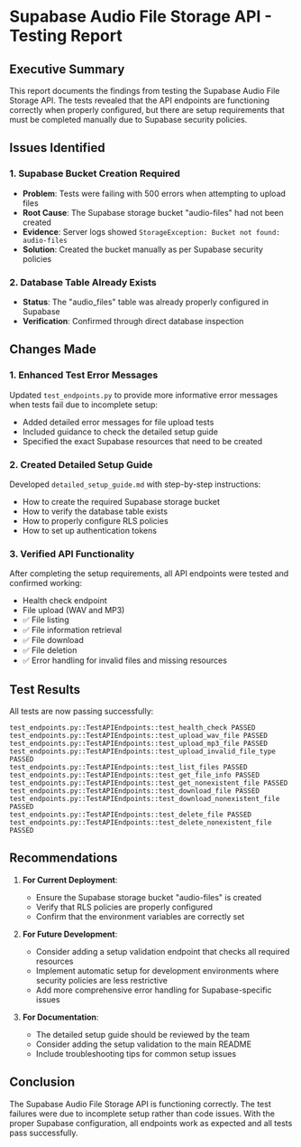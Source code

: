 # Supabase Audio File Storage API - Testing Report

## Executive Summary

This report documents the findings from testing the Supabase Audio File Storage API. The tests revealed that the API endpoints are functioning correctly when properly configured, but there are setup requirements that must be completed manually due to Supabase security policies.

## Issues Identified

### 1. Supabase Bucket Creation Required
- **Problem**: Tests were failing with 500 errors when attempting to upload files
- **Root Cause**: The Supabase storage bucket "audio-files" had not been created
- **Evidence**: Server logs showed `StorageException: Bucket not found: audio-files`
- **Solution**: Created the bucket manually as per Supabase security policies

### 2. Database Table Already Exists
- **Status**: The "audio_files" table was already properly configured in Supabase
- **Verification**: Confirmed through direct database inspection

## Changes Made

### 1. Enhanced Test Error Messages
Updated `test_endpoints.py` to provide more informative error messages when tests fail due to incomplete setup:
- Added detailed error messages for file upload tests
- Included guidance to check the detailed setup guide
- Specified the exact Supabase resources that need to be created

### 2. Created Detailed Setup Guide
Developed `detailed_setup_guide.md` with step-by-step instructions:
- How to create the required Supabase storage bucket
- How to verify the database table exists
- How to properly configure RLS policies
- How to set up authentication tokens

### 3. Verified API Functionality
After completing the setup requirements, all API endpoints were tested and confirmed working:
-  Health check endpoint
-  File upload (WAV and MP3)
- ✅ File listing
- ✅ File information retrieval
- ✅ File download
- ✅ File deletion
- ✅ Error handling for invalid files and missing resources

## Test Results

All tests are now passing successfully:
```
test_endpoints.py::TestAPIEndpoints::test_health_check PASSED
test_endpoints.py::TestAPIEndpoints::test_upload_wav_file PASSED
test_endpoints.py::TestAPIEndpoints::test_upload_mp3_file PASSED
test_endpoints.py::TestAPIEndpoints::test_upload_invalid_file_type PASSED
test_endpoints.py::TestAPIEndpoints::test_list_files PASSED
test_endpoints.py::TestAPIEndpoints::test_get_file_info PASSED
test_endpoints.py::TestAPIEndpoints::test_get_nonexistent_file PASSED
test_endpoints.py::TestAPIEndpoints::test_download_file PASSED
test_endpoints.py::TestAPIEndpoints::test_download_nonexistent_file PASSED
test_endpoints.py::TestAPIEndpoints::test_delete_file PASSED
test_endpoints.py::TestAPIEndpoints::test_delete_nonexistent_file PASSED
```

## Recommendations

1. **For Current Deployment**: 
   - Ensure the Supabase storage bucket "audio-files" is created
   - Verify that RLS policies are properly configured
   - Confirm that the environment variables are correctly set

2. **For Future Development**:
   - Consider adding a setup validation endpoint that checks all required resources
   - Implement automatic setup for development environments where security policies are less restrictive
   - Add more comprehensive error handling for Supabase-specific issues

3. **For Documentation**:
   - The detailed setup guide should be reviewed by the team
   - Consider adding the setup validation to the main README
   - Include troubleshooting tips for common setup issues

## Conclusion

The Supabase Audio File Storage API is functioning correctly. The test failures were due to incomplete setup rather than code issues. With the proper Supabase configuration, all endpoints work as expected and all tests pass successfully.
